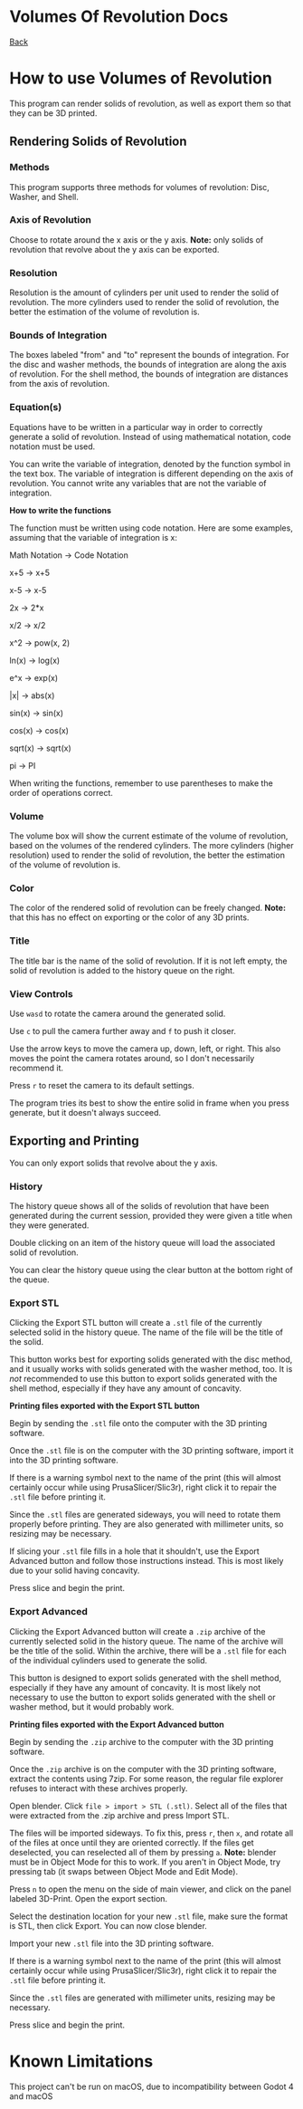 # Volumes Of Revolution Docs

[Back](https://alexduggan1.github.io/SeniorProject/VolumesOfRevolution/)


# How to use Volumes of Revolution

This program can render solids of revolution, as well as export them so that they can be 3D printed.

## Rendering Solids of Revolution

### Methods

This program supports three methods for volumes of revolution: Disc, Washer, and Shell.


### Axis of Revolution

Choose to rotate around the x axis or the y axis. **Note:** only solids of revolution that revolve about the y axis can be exported.


### Resolution

Resolution is the amount of cylinders per unit used to render the solid of revolution.
The more cylinders used to render the solid of revolution, the better the estimation of the volume of revolution is.


### Bounds of Integration

The boxes labeled "from" and "to" represent the bounds of integration.
For the disc and washer methods, the bounds of integration are along the axis of revolution.
For the shell method, the bounds of integration are distances from the axis of revolution.


### Equation(s)

Equations have to be written in a particular way in order to correctly generate a solid of revolution.
Instead of using mathematical notation, code notation must be used.

You can write the variable of integration, denoted by the function symbol in the text box. The variable of integration is different depending on the axis of revolution.
You cannot write any variables that are not the variable of integration.


**How to write the functions**

The function must be written using code notation. Here are some examples, assuming that the variable of integration is x:

Math Notation -> Code Notation

x+5 -> x+5

x-5 -> x-5

2x -> 2*x

x/2 -> x/2

x^2 -> pow(x, 2)

ln(x) -> log(x)

e^x -> exp(x)

\|x\| -> abs(x)

sin(x) -> sin(x)

cos(x) -> cos(x)

sqrt(x) -> sqrt(x)

pi -> PI


When writing the functions, remember to use parentheses to make the order of operations correct.


### Volume

The volume box will show the current estimate of the volume of revolution, based on the volumes of the rendered cylinders.
The more cylinders (higher resolution) used to render the solid of revolution, the better the estimation of the volume of revolution is.


### Color

The color of the rendered solid of revolution can be freely changed. **Note:** that this has no effect on exporting or the color of any 3D prints.


### Title

The title bar is the name of the solid of revolution.
If it is not left empty, the solid of revolution is added to the history queue on the right.


### View Controls

Use `wasd` to rotate the camera around the generated solid.

Use `c` to pull the camera further away and `f` to push it closer.

Use the arrow keys to move the camera up, down, left, or right. This also moves the point the camera rotates around, so I don't necessarily recommend it.

Press `r` to reset the camera to its default settings.

The program tries its best to show the entire solid in frame when you press generate, but it doesn't always succeed.


## Exporting and Printing

You can only export solids that revolve about the y axis.


### History

The history queue shows all of the solids of revolution that have been generated during the current session, provided they were given a title when they were generated.

Double clicking on an item of the history queue will load the associated solid of revolution.

You can clear the history queue using the clear button at the bottom right of the queue.


### Export STL

Clicking the Export STL button will create a `.stl` file of the currently selected solid in the history queue. The name of the file will be the title of the solid.

This button works best for exporting solids generated with the disc method, and it usually works with solids generated with the washer method, too.
It is *not* recommended to use this button to export solids generated with the shell method, especially if they have any amount of concavity.


**Printing files exported with the Export STL button**

Begin by sending the `.stl` file onto the computer with the 3D printing software.

Once the `.stl` file is on the computer with the 3D printing software, import it into the 3D printing software.

If there is a warning symbol next to the name of the print (this will almost certainly occur while using PrusaSlicer/Slic3r), right click it to repair the `.stl` file before printing it.

Since the `.stl` files are generated sideways, you will need to rotate them properly before printing. They are also generated with millimeter units, so resizing may be necessary.

If slicing your `.stl` file fills in a hole that it shouldn't, use the Export Advanced button and follow those instructions instead. This is most likely due to your solid having concavity.

Press slice and begin the print.


### Export Advanced

Clicking the Export Advanced button will create a `.zip` archive of the currently selected solid in the history queue. The name of the archive will be the title of the solid. Within the archive, there will be a `.stl` file for each of the individual cylinders used to generate the solid.

This button is designed to export solids generated with the shell method, especially if they have any amount of concavity. It is most likely not necessary to use the button to export solids generated with the shell or washer method, but it would probably work.


**Printing files exported with the Export Advanced button**

Begin by sending the `.zip` archive to the computer with the 3D printing software.

Once the `.zip` archive is on the computer with the 3D printing software, extract the contents using 7zip. For some reason, the regular file explorer refuses to interact with these archives properly.

Open blender. Click `file > import > STL (.stl)`. Select all of the files that were extracted from the .zip archive and press Import STL.

The files will be imported sideways. To fix this, press `r`, then `x`, and rotate all of the files at once until they are oriented correctly. If the files get deselected, you can reselected all of them by pressing `a`. **Note:** blender must be in Object Mode for this to work. If you aren't in Object Mode, try pressing tab (it swaps between Object Mode and Edit Mode).

Press `n` to open the menu on the side of main viewer, and click on the panel labeled 3D-Print. Open the export section.

Select the destination location for your new `.stl` file, make sure the format is STL, then click Export. You can now close blender.


Import your new `.stl` file into the 3D printing software.

If there is a warning symbol next to the name of the print (this will almost certainly occur while using PrusaSlicer/Slic3r), right click it to repair the `.stl` file before printing it.

Since the `.stl` files are generated with millimeter units, resizing may be necessary.

Press slice and begin the print.



# Known Limitations

This project can't be run on macOS, due to incompatibility between Godot 4 and macOS